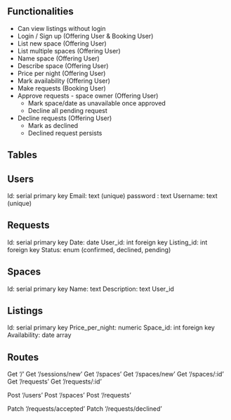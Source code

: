 ## Functionalities

* Can view listings without login 
* Login / Sign up (Offering User & Booking User)
* List new space (Offering User) 
* List multiple spaces (Offering User) 
* Name space (Offering User)
* Describe space (Offering User)
* Price per night (Offering User)
* Mark availability (Offering User) 
* Make requests (Booking User) 
* Approve requests - space owner (Offering User)
  * Mark space/date as unavailable once approved
  * Decline all pending request
* Decline requests (Offering User)
  * Mark as declined
  * Declined request persists


## Tables

## Users
Id: serial primary key
Email: text (unique)
password : text
Username: text (unique)

## Requests
Id: serial primary key
Date: date
User_id: int foreign key
Listing_id: int foreign key
Status: enum (confirmed, declined, pending)

## Spaces
Id: serial primary key
Name: text
Description: text
User_id

## Listings
Id: serial primary key
Price_per_night: numeric
Space_id:  int foreign key
Availability: date array


## Routes
Get ‘/’
Get ‘/sessions/new’
Get ‘/spaces’
Get ‘/spaces/new’
Get ‘/spaces/:id’
Get ’/requests’
Get ’/requests/:id’

Post ‘/users’
Post ‘/spaces’
Post ‘/requests’

Patch ‘/requests/accepted’
Patch ‘/requests/declined’
